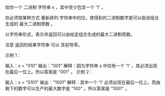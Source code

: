 给你一个 二进制 字符串 s ，其中至少包含一个 '1' 。

你必须按某种方式 重新排列 字符串中的位，使得到的二进制数字是可以由该组合生成的 最大二进制奇数 。

以字符串形式，表示并返回可以由给定组合生成的最大二进制奇数。

注意 返回的结果字符串 可以 含前导零。

 

示例 1：

输入：s = "010"
输出："001"
解释：因为字符串 s 中仅有一个 '1' ，其必须出现在最后一位上。所以答案是 "001" 。
示例 2：

输入：s = "0101"
输出："1001"
解释：其中一个 '1' 必须出现在最后一位上。而由剩下的数字可以生产的最大数字是 "100" 。所以答案是 "1001" 。